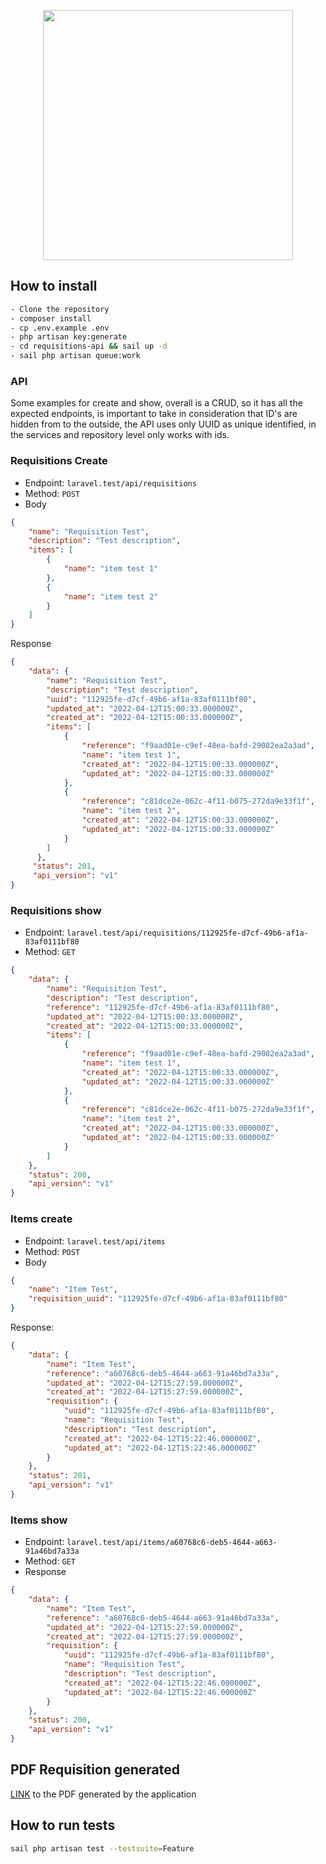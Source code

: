<p align="center"><a href="https://laravel.com" target="_blank"><img src="https://raw.githubusercontent.com/laravel/art/master/logo-lockup/5%20SVG/2%20CMYK/1%20Full%20Color/laravel-logolockup-cmyk-red.svg" width="400"></a></p>

## How to install
``` bash
- Clone the repository 
- composer install
- cp .env.example .env
- php artisan key:generate
- cd requisitions-api && sail up -d
- sail php artisan queue:work
```

### API 
Some examples for create and show, overall is a CRUD, so it has all the expected endpoints, is important to take in consideration that
ID's are hidden from to the outside, the API uses only UUID as unique identified, in the services and repository level only works with ids.

### Requisitions Create
- Endpoint: `laravel.test/api/requisitions`
- Method: `POST`
- Body
``` JSON
{
    "name": "Requisition Test",
    "description": "Test description",
    "items": [
        {
            "name": "item test 1"
        },
        {
            "name": "item test 2"
        }
    ]
}
```
Response
``` JSON
{
    "data": {
        "name": "Requisition Test",
        "description": "Test description",
        "uuid": "112925fe-d7cf-49b6-af1a-83af0111bf80",
        "updated_at": "2022-04-12T15:00:33.000000Z",
        "created_at": "2022-04-12T15:00:33.000000Z",
        "items": [
            {
                "reference": "f9aad01e-c9ef-48ea-bafd-29082ea2a3ad",
                "name": "item test 1",
                "created_at": "2022-04-12T15:00:33.000000Z",
                "updated_at": "2022-04-12T15:00:33.000000Z"
            },
            {
                "reference": "c81dce2e-062c-4f11-b075-272da9e33f1f",
                "name": "item test 2",
                "created_at": "2022-04-12T15:00:33.000000Z",
                "updated_at": "2022-04-12T15:00:33.000000Z"
            }
        ]
      },
     "status": 201,
     "api_version": "v1"
}
```
### Requisitions show
- Endpoint: `laravel.test/api/requisitions/112925fe-d7cf-49b6-af1a-83af0111bf80`
- Method: `GET`
``` JSON
{    
    "data": {
        "name": "Requisition Test",
        "description": "Test description",
        "reference": "112925fe-d7cf-49b6-af1a-83af0111bf80",
        "updated_at": "2022-04-12T15:00:33.000000Z",
        "created_at": "2022-04-12T15:00:33.000000Z",
        "items": [
            {
                "reference": "f9aad01e-c9ef-48ea-bafd-29082ea2a3ad",
                "name": "item test 1",
                "created_at": "2022-04-12T15:00:33.000000Z",
                "updated_at": "2022-04-12T15:00:33.000000Z"
            },
            {
                "reference": "c81dce2e-062c-4f11-b075-272da9e33f1f",
                "name": "item test 2",
                "created_at": "2022-04-12T15:00:33.000000Z",
                "updated_at": "2022-04-12T15:00:33.000000Z"
            }
        ]
    },
    "status": 200,
    "api_version": "v1"
}
```
### Items create
- Endpoint: `laravel.test/api/items`
- Method: `POST`
- Body 
``` JSON
{
    "name": "Item Test",
    "requisition_uuid": "112925fe-d7cf-49b6-af1a-83af0111bf80"
}
```
Response:
``` JSON
{
    "data": {
        "name": "Item Test",
        "reference": "a60768c6-deb5-4644-a663-91a46bd7a33a",
        "updated_at": "2022-04-12T15:27:59.000000Z",
        "created_at": "2022-04-12T15:27:59.000000Z",
        "requisition": {
            "uuid": "112925fe-d7cf-49b6-af1a-83af0111bf80",
            "name": "Requisition Test",
            "description": "Test description",
            "created_at": "2022-04-12T15:22:46.000000Z",
            "updated_at": "2022-04-12T15:22:46.000000Z"
        }
    },
    "status": 201,
    "api_version": "v1"
}
```
### Items show
- Endpoint: `laravel.test/api/items/a60768c6-deb5-4644-a663-91a46bd7a33a`
- Method: `GET`
- Response
``` JSON
{
    "data": {
        "name": "Item Test",
        "reference": "a60768c6-deb5-4644-a663-91a46bd7a33a",
        "updated_at": "2022-04-12T15:27:59.000000Z",
        "created_at": "2022-04-12T15:27:59.000000Z",
        "requisition": {
            "uuid": "112925fe-d7cf-49b6-af1a-83af0111bf80",
            "name": "Requisition Test",
            "description": "Test description",
            "created_at": "2022-04-12T15:22:46.000000Z",
            "updated_at": "2022-04-12T15:22:46.000000Z"
        }
    },
    "status": 200,
    "api_version": "v1"
}
```

## PDF Requisition generated
[LINK](https://github.com/moonrope/requisitions-api/blob/master/requisitions.pdf) to the PDF generated by the application


## How to run tests

``` bash
sail php artisan test --testsuite=Feature
```
